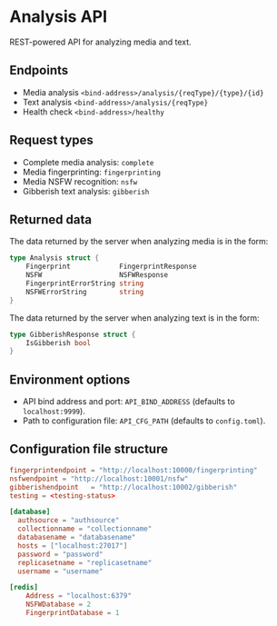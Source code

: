 # Analysis API

REST-powered API for analyzing media and text.

## Endpoints

- Media analysis `<bind-address>/analysis/{reqType}/{type}/{id}`
- Text analysis `<bind-address>/analysis/{reqType}`
- Health check `<bind-address>/healthy`

## Request types

- Complete media analysis: `complete`
- Media fingerprinting: `fingerprinting`
- Media NSFW recognition: `nsfw`
- Gibberish text analysis: `gibberish`

## Returned data

The data returned by the server when analyzing media is in the form:

```go
type Analysis struct {
    Fingerprint            FingerprintResponse
    NSFW                   NSFWResponse
    FingerprintErrorString string
    NSFWErrorString        string
}

```

The data returned by the server when analyzing text is in the form:

```go
type GibberishResponse struct {
	IsGibberish bool
}
```

## Environment options

- API bind address and port: `API_BIND_ADDRESS` (defaults to `localhost:9999`).
- Path to configuration file: `API_CFG_PATH` (defaults to `config.toml`).

## Configuration file structure

```toml
fingerprintendpoint = "http://localhost:10000/fingerprinting"
nsfwendpoint = "http://localhost:10001/nsfw"
gibberishendpoint   = "http://localhost:10002/gibberish"
testing = <testing-status>

[database]
  authsource = "authsource"
  collectionname = "collectionname"
  databasename = "databasename"
  hosts = ["localhost:27017"]
  password = "password"
  replicasetname = "replicasetname"
  username = "username"

[redis]
    Address = "localhost:6379"
    NSFWDatabase = 2
    FingerprintDatabase = 1
```
